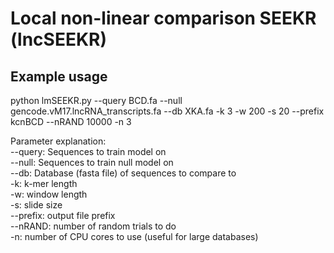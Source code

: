 # Local non-linear comparison SEEKR (lncSEEKR)

## Example usage
python lmSEEKR.py --query BCD.fa --null gencode.vM17.lncRNA_transcripts.fa --db XKA.fa -k 3 -w 200 -s 20 --prefix kcnBCD --nRAND 10000 -n 3

Parameter explanation:<br/>
--query: Sequences to train model on<br/>
--null: Sequences to train null model on<br/>
--db: Database (fasta file) of sequences to compare to<br/>
-k: k-mer length<br/>
-w: window length<br/>
-s: slide size<br/>
--prefix: output file prefix<br/>
--nRAND: number of random trials to do<br/>
-n: number of CPU cores to use (useful for large databases)
